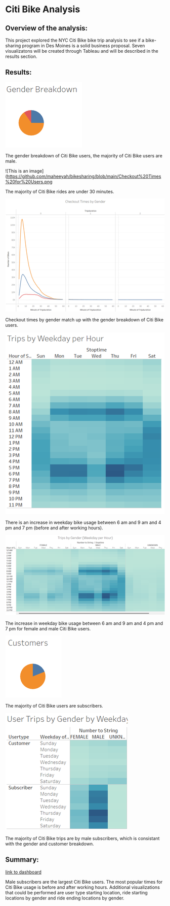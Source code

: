 # Citi Bike Analysis
## Overview of the analysis:
This project explored the NYC Citi Bike bike trip analysis to see if a bike-sharing program in Des Moines is a solid business proposal. Seven visualizatons will be created through Tableau and will be described in the results section. 
## Results:
![This is an image](https://github.com/maheeyah/bikesharing/blob/main/Gender%20Breakdown.png)

The gender breakdown of Citi Bike users, the majority of Citi Bike users are male. 

![This is an image](https://github.com/maheeyah/bikesharing/blob/main/Checkout%20Times%20for%20Users.png

The majority of Citi Bike rides are under 30 minutes. 

![This is an image](https://github.com/maheeyah/bikesharing/blob/main/Checkout%20Times%20by%20Gender.png)

Checkout times by gender match up with the gender breakdown of Citi Bike users. 

![This is an image](https://github.com/maheeyah/bikesharing/blob/main/Trips%20by%20Weekday%20per%20Hour.png)

There is an increase in weekday bike usage between 6 am and 9 am and 4 pm and 7 pm (before and after working hours). 

![This is an image](https://github.com/maheeyah/bikesharing/blob/main/Trips%20by%20Gender(Weekday%20per%20Hour).png)

The increase in weekday bike usage between 6 am and 9 am and 4 pm and 7 pm for female and male Citi Bike users. 

![This is an image](https://github.com/maheeyah/bikesharing/blob/main/Customers.png)

The majority of Citi Bike users are subscribers. 

![This is an image](https://github.com/maheeyah/bikesharing/blob/main/User%20Trips%20by%20Gender%20by%20Weekday.png)

The majority of Citi Bike trips are by male subscribers, which is consistant with the gender and customer breakdown. 
## Summary:
[link to dashboard](https://public.tableau.com/app/profile/maheeyah.mukarram/viz/CitiBike_16798748047570/NYCCitibikeAnalysis?publish=yes)

Male subscribers are the largest Citi Bike users. The most popular times for Citi Bike usage is before and after working hours. Additional visualizations that could be performed are user type starting location, ride starting locations by gender and ride ending locations by gender. 
